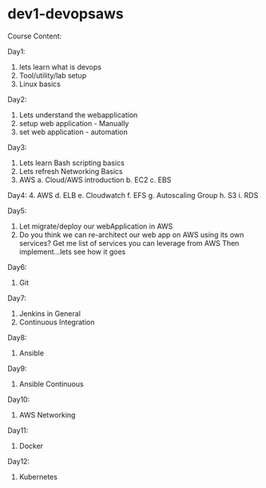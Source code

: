# dev1-devopsaws

Course Content:

Day1: 
1. lets learn what is devops
2. Tool/utility/lab setup
3. Linux basics

Day2:
1. Lets understand the webapplication
2. setup web application - Manually
3. set web application - automation

Day3:
1. Lets learn Bash scripting basics
2. Lets refresh Networking Basics
3. AWS
   a. Cloud/AWS introduction
   b. EC2
   c. EBS

Day4:
4. AWS
   d. ELB
   e. Cloudwatch
   f. EFS
   g. Autoscaling Group
   h. S3
   i. RDS
   
Day5:
1. Let migrate/deploy our webApplication in AWS
2. Do you think we can re-architect our web app on AWS using its own services?
    Get me list of services you can leverage from AWS
    Then implement...lets see how it goes

Day6:
1. Git

Day7:
1. Jenkins in General
2. Continuous Integration

Day8:
1. Ansible

Day9:
1. Ansible Continuous

Day10:
1. AWS Networking

Day11:
1. Docker

Day12:
1. Kubernetes


